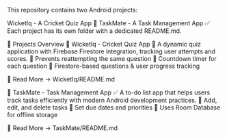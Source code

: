 This repository contains two Android projects:

WicketIq - A Cricket Quiz App 🏏
TaskMate - A Task Management App ✅
Each project has its own folder with a dedicated README.md.

📂 Projects Overview
📌 WicketIq - Cricket Quiz App 🏏
A dynamic quiz application with Firebase Firestore integration, tracking user attempts and scores.
🔹 Prevents reattempting the same question
🔹 Countdown timer for each question
🔹 Firestore-based questions & user progress tracking

📍 Read More → WicketIq/README.md

📌 TaskMate - Task Management App ✅
A to-do list app that helps users track tasks efficiently with modern Android development practices.
🔹 Add, edit, and delete tasks
🔹 Set due dates and priorities
🔹 Uses Room Database for offline storage

📍 Read More → TaskMate/README.md

